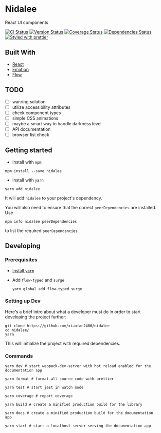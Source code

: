 # Nidalee

React UI components

[![CI Status][ci-badge]][ci]
[![Version Status][version-badge]][version]
[![Coverage Status][coverage-badge]][coverage]
[![Dependencies Status][dependencies-badge]][dependencies]
[![Styled with prettier][prettier-badge]][prettier]

[version-badge]: https://img.shields.io/npm/v/nidalee.svg?style=flat-square
[version]: https://www.npmjs.com/package/nidalee
[ci-badge]: https://img.shields.io/travis/xiaofan2406/nidalee.svg?style=flat-square
[ci]: https://travis-ci.org/xiaofan2406/nidalee
[coverage-badge]: https://img.shields.io/codecov/c/github/xiaofan2406/nidalee.svg?style=flat-square
[coverage]: https://codecov.io/gh/xiaofan2406/nidalee
[dependencies-badge]: https://img.shields.io/david/xiaofan2406/nidalee.svg?style=flat-square
[dependencies]: https://david-dm.org/xiaofan2406/nidalee
[prettier-badge]: https://img.shields.io/badge/styled_with-prettier-ff69b4.svg?style=flat-square
[prettier]: https://github.com/prettier/prettier

## Built With

* [React](https://reactjs.org)
* [Emotion](https://github.com/tkh44/emotion)
* [Flow](https://flow.org/en)

## TODO

* [ ] wanring solution
* [ ] utilize accessibility attributes
* [ ] check component types
* [ ] simple CSS animations
* [ ] maybe a smart way to handle darkness level
* [ ] API documentation
* [ ] browser list check

## Getting started

* Install with `npm`

```shell
npm install --save nidalee
```

* Install with `yarn`

```shell
yarn add nidalee
```

It will add `nidalee` to your project's dependency.

You will also need to ensure that the correct `peerDependencies` are installed. Use

```shell
npm info nidalee peerDependencies
```

to list the required `peerDependencies`.

## Developing

### Prerequisites

* [Install `yarn`](https://yarnpkg.com/lang/en/docs/install/)

* Add `flow-typed` and `surge`
  ```shell
  yarn global add flow-typed surge
  ```

### Setting up Dev

Here's a brief intro about what a developer must do in order to start developing
the project further:

```shell
git clone https://github.com/xiaofan2406/nidalee
cd nidalee/
yarn
```

This will initialize the project with required dependencies.

### Commands

```shell
yarn dev # start webpack-dev-server with hot reload enabled for the documentation app

yarn format # format all source code with prettier

yarn test # start jest in watch mode

yarn coverage # report coverage

yarn build # create a minified production build for the library

yarn docs # create a minified production build for the documentation app

yarn start # start a localhost server serving the documentation app
```
